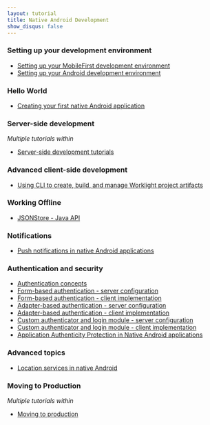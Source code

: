 ```yaml
---
layout: tutorial
title: Native Android Development
show_disqus: false
---
```

### Setting up your development environment

* <a href="../setting-up-your-development-environment/setting-mobilefirst-development-environment/">Setting up your MobileFirst development environment</a>
* <a href="../setting-up-your-development-environment/setting-android-development-environment/">Setting up your Android development environment</a>

### Hello World

* <a href="../hello-world/creating-first-native-android-mobilefirst-application/">Creating your first native Android application</a>

### Server-side development
<p><i>Multiple tutorials within</i></p>

* <a href="../server-side-development/">Server-side development tutorials</a>

### Advanced client-side development

* <a href="../advanced-client-side-development/using-cli-create-build-manage-project-artifacts/">Using CLI to create, build, and manage Worklight project artifacts</a>

### Working Offline

* <a href="../working-offline/jsonstore/jsonstore-java-api/">JSONStore - Java API</a>

### Notifications

* <a href="../notifications/push-notification-native-android-applications/">Push notifications in native Android applications</a>

### Authentication and security

* <a href="../authentication-security/authentication-concepts/">Authentication concepts</a>
* <a href="../authentication-security/form-based-authentication/">Form-based authentication - server configuration</a>
* <a href="../authentication-security/form-based-authentication/form-based-authentication-native-android-applications/">Form-based authentication - client implementation</a>
* <a href="../authentication-security/adapter-based-authentication/">Adapter-based authentication - server configuration</a>
* <a href="../authentication-security/adapter-based-authentication/adapter-based-authentication-native-android-applications/">Adapter-based authentication - client implementation</a>
* <a href="../authentication-security/custom-authenticator-login-module/">Custom authenticator and login module - server configuration</a>
* <a href="../authentication-security/custom-authenticator-login-module/custom-authenticator-login-module-native-android-applications/">Custom authenticator and login module - client implementation</a>
* <a href="../authentication-security/application-authenticity-protection/application-authenticity-protection-native-android/">Application Authenticity Protection in Native Android applications</a>

### Advanced topics

* <a href="../advanced-topics/location-services-native-android-applications/">Location services in native Android</a>

### Moving to Production
<p><i>Multiple tutorials within</i></p>

* <a href="../moving-production/">Moving to production</a>
